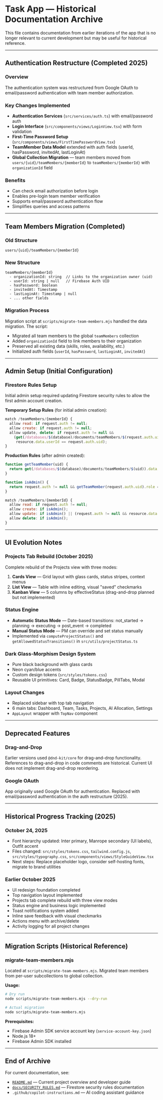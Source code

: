 # Task App — Historical Documentation Archive

This file contains documentation from earlier iterations of the app that is no longer relevant to current development but may be useful for historical reference.

---

## Authentication Restructure (Completed 2025)

### Overview
The authentication system was restructured from Google OAuth to email/password authentication with team member authorization.

### Key Changes Implemented
- **Authentication Services** (`src/services/auth.ts`) with email/password auth
- **Login Interface** (`src/components/views/LoginView.tsx`) with form validation
- **First-Time Password Setup** (`src/components/views/FirstTimePasswordView.tsx`)
- **TeamMember Data Model** extended with auth fields (userId, hasPassword, invitedAt, lastLoginAt)
- **Global Collection Migration** — team members moved from `users/{uid}/teamMembers/{memberId}` to `teamMembers/{memberId}` with `organizationId` field

### Benefits
- Can check email authorization before login
- Enables pre-login team member verification
- Supports email/password authentication flow
- Simplifies queries and access patterns

---

## Team Members Migration (Completed)

### Old Structure
```
users/{uid}/teamMembers/{memberId}
```

### New Structure
```
teamMembers/{memberId}
  - organizationId: string  // Links to the organization owner (uid)
  - userId: string | null   // Firebase Auth UID
  - hasPassword: boolean
  - invitedAt: Timestamp
  - lastLoginAt: Timestamp | null
  - ... other fields
```

### Migration Process
Migration script at `scripts/migrate-team-members.mjs` handled the data migration. The script:
- Migrated all team members to the global `teamMembers` collection
- Added `organizationId` field to link members to their organization
- Preserved all existing data (skills, roles, availability, etc.)
- Initialized auth fields (`userId`, `hasPassword`, `lastLoginAt`, `invitedAt`)

---

## Admin Setup (Initial Configuration)

### Firestore Rules Setup
Initial admin setup required updating Firestore security rules to allow the first admin account creation.

**Temporary Setup Rules** (for initial admin creation):
```javascript
match /teamMembers/{memberId} {
  allow read: if request.auth != null;
  allow create: if request.auth != null;
  allow update, delete: if request.auth != null && 
    (get(/databases/$(database)/documents/teamMembers/$(request.auth.uid)).data.role == 'admin' ||
     resource.data.userId == request.auth.uid);
}
```

**Production Rules** (after admin created):
```javascript
function getTeamMember(uid) {
  return get(/databases/$(database)/documents/teamMembers/$(uid)).data;
}

function isAdmin() {
  return request.auth != null && getTeamMember(request.auth.uid).role == 'admin';
}

match /teamMembers/{memberId} {
  allow read: if request.auth != null;
  allow create: if isAdmin();
  allow update: if isAdmin() || (request.auth != null && resource.data.userId == request.auth.uid);
  allow delete: if isAdmin();
}
```

---

## UI Evolution Notes

### Projects Tab Rebuild (October 2025)
Complete rebuild of the Projects view with three modes:
1. **Cards View** — Grid layout with glass cards, status stripes, context menus
2. **List View** — Table with inline editing, visual "saved" checkmarks
3. **Kanban View** — 5 columns by effectiveStatus (drag-and-drop planned but not implemented)

### Status Engine
- **Automatic Status Mode** — Date-based transitions: not_started → planning → executing → post_event → completed
- **Manual Status Mode** — PM can override and set status manually
- Implemented via `computeProjectStatus()` and `getAllowedStatusTransitions()` in `src/utils/projectStatus.ts`

### Dark Glass-Morphism Design System
- Pure black background with glass cards
- Neon cyan/blue accents
- Custom design tokens (`src/styles/tokens.css`)
- Reusable UI primitives: Card, Badge, StatusBadge, PillTabs, Modal

### Layout Changes
- Replaced sidebar with top tab navigation
- 6 main tabs: Dashboard, Team, Tasks, Projects, AI Allocation, Settings
- `AppLayout` wrapper with `TopNav` component

---

## Deprecated Features

### Drag-and-Drop
Earlier versions used `@dnd-kit/core` for drag-and-drop functionality. References to drag-and-drop in code comments are historical. Current UI does not implement drag-and-drop reordering.

### Google OAuth
App originally used Google OAuth for authentication. Replaced with email/password authentication in the auth restructure (2025).

---

## Historical Progress Tracking (2025)

### October 24, 2025
- Font hierarchy updated: Inter primary, Manrope secondary (UI labels), Outfit accent
- Files changed: `src/styles/tokens.css`, `tailwind.config.js`, `src/styles/typography.css`, `src/components/views/StyleGuideView.tsx`
- Next steps: Replace placeholder logo, consider self-hosting fonts, migrate to brand utilities

### Earlier October 2025
- UI redesign foundation completed
- Top navigation layout implemented
- Projects tab complete rebuild with three view modes
- Status engine and business logic implemented
- Toast notifications system added
- Inline save feedback with visual checkmarks
- Actions menu with archive/delete
- Activity logging for all project changes

---

## Migration Scripts (Historical Reference)

### migrate-team-members.mjs
Located at `scripts/migrate-team-members.mjs`. Migrated team members from per-user subcollections to global collection.

**Usage:**
```bash
# Dry run
node scripts/migrate-team-members.mjs --dry-run

# Actual migration
node scripts/migrate-team-members.mjs
```

**Prerequisites:**
- Firebase Admin SDK service account key (`service-account-key.json`)
- Node.js 18+
- Firebase Admin SDK installed

---

## End of Archive

For current documentation, see:
- [`README.md`](../README.md) — Current project overview and developer guide
- [`docs/SECURITY_RULES.md`](SECURITY_RULES.md) — Firestore security rules documentation
- `.github/copilot-instructions.md` — AI coding assistant guidance
